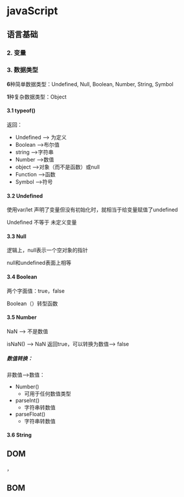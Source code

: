# javaScript

## 语言基础

### 2. 变量

### 3. 数据类型

**6**种简单数据类型：Undefined, Null, Boolean, Number, String, Symbol

**1**种复杂数据类型：Object

#### 3.1 typeof()

返回：

- Undefined --> 为定义
- Boolean -->布尔值
- string -->字符串
- Number -->数值
- object -->对象（而不是函数）或null
- Function -->函数
- Symbol -->符号

#### 3.2 Undefined

使用var/let 声明了变量但没有初始化时，就相当于给变量赋值了undefined

Undefined 不等于 未定义变量

#### 3.3 Null

逻辑上，null表示一个空对象的指针

null和undefined表面上相等

#### 3.4 Boolean

两个字面值：true，false

Boolean（）转型函数

#### 3.5 Number

NaN --> 不是数值

isNaN() --> NaN 返回true，可以转换为数值--> false

##### 数值转换：

非数值-->数值：

* Number()
  * 可用于任何数值类型
* parseInt()
  * 字符串转数值
* parseFloat()
  * 字符串转数值

#### 3.6 String







## DOM

，

## BOM


